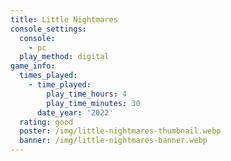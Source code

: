 ```yaml
---
title: Little Nightmares
console_settings:
  console:
    - pc
  play_method: digital
game_info:
  times_played:
    - time_played:
        play_time_hours: 4
        play_time_minutes: 30
      date_year: '2022'
  rating: good
  poster: /img/little-nightmares-thumbnail.webp
  banner: /img/little-nightmares-banner.webp
---
```

